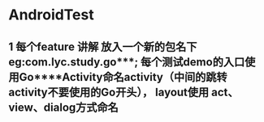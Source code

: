 # AndroidTest
## 1  每个feature 讲解  放入一个新的包名下 eg:com.lyc.study.go***; 每个测试demo的入口使用Go****Activity命名activity（中间的跳转activity不要使用的Go开头）， layout使用  act、view、dialog方式命名


